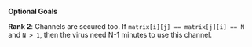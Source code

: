 **Optional Goals**

**Rank 2**: Channels are secured too. If `matrix[i][j] == matrix[j][i] == N` and `N > 1`, 
then the virus need N-1 minutes to use this channel.
